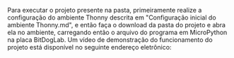 Para executar o projeto presente na pasta, primeiramente realize a configuração do ambiente Thonny descrita em "Configuração inicial do ambiente Thonny.md", e então faça o download da pasta do projeto e abra ela no ambiente, carregando então o arquivo do programa em MicroPython na placa BitDogLab.
Um vídeo de demonstração do funcionamento do projeto está disponível no seguinte endereço eletrônico:

